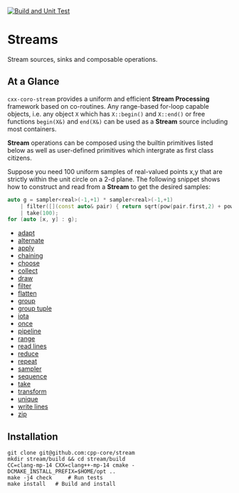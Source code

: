 [![Build and Unit Test](https://github.com/cpp-core/stream/actions/workflows/build.yaml/badge.svg)](https://github.com/cpp-core/stream/actions/workflows/build.yaml)

# Streams

Stream sources, sinks and composable operations.

## At a Glance

`cxx-coro-stream` provides a uniform and efficient **Stream Processing**
framework based on co-routines. Any range-based for-loop capable
objects, i.e. any object `X` which has `X::begin()` and `X::end()` or
free functions `begin(X&)` and `end(X&)` can be used as a **Stream**
source including most containers.

**Stream** operations can be composed using the builtin primitives
listed below as well as user-defined primitives which intergrate as
first class citizens.

Suppose you need 100 uniform samples of real-valued points x,y that
are strictly within the unit circle on a 2-d plane. The following
snippet shows how to construct and read from a **Stream** to get the
desired samples:

```C++
auto g = sampler<real>(-1,+1) * sampler<real>(-1,+1)
    | filter([](const auto& pair) { return sqrt(pow(pair.first,2) + pow(pair.second,2)) < 1; })
    | take(100);
for (auto [x, y] : g);
```

* [adapt]()
* [alternate]()
* [apply]()
* [chaining]()
* [choose]()
* [collect]()
* [draw]()
* [filter]()
* [flatten]()
* [group]()
* [group tuple]()
* [iota]()
* [once]()
* [pipeline]()
* [range]()
* [read lines]()
* [reduce]()
* [repeat]()
* [sampler]()
* [sequence]()
* [take]()
* [transform]()
* [unique]()
* [write lines]()
* [zip]()

## Installation

	git clone git@github.com:cpp-core/stream
	mkdir stream/build && cd stream/build
	CC=clang-mp-14 CXX=clang++-mp-14 cmake -DCMAKE_INSTALL_PREFIX=$HOME/opt ..
	make -j4 check     # Run tests
	make install   # Build and install
